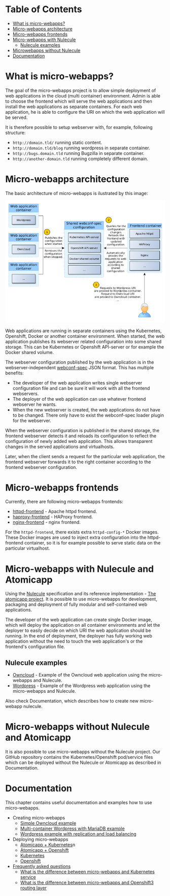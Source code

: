 Table of Contents
=================

  * [What is micro-webapps?](#what-is-micro-webapps)
  * [Micro-webapps architecture](#micro-webapps-architecture)
  * [Micro-webapps frontends](#micro-webapps-frontends)
  * [Micro-webapps with Nulecule](#micro-webapps-with-nulecule)
    * [Nulecule examples](#nulecule-examples)
  * [Microwebapps without Nulecule](#microwebapps-without-nulecule)
  * [Documentation](#documentation)

# What is micro-webapps?
The goal of the micro-webapps project is to allow simple deployment of web applications in the cloud (multi container) environment. Admin is able to choose the frontend which will serve the web applications and then install the web applications as separate containers. For each web application, he is able to configure the URI on which the web application will be served.

It is therefore possible to setup webserver with, for example, following structure:

- `http://domain.tld/` running static content.
- `http://domain.tld/blog` running wordpress in separate container.
- `http://bugs.domain.tld` running Bugzilla in separate container.
- `http://another-domain.tld` running completely different domain.

# Micro-webapps architecture

The basic architecture of micro-webapps is ilustrated by this image:

![Micro-webapps architecture](graphics/architecture.png)

Web applications are running in separate containers using the Kubernetes, Openshift, Docker or another container environment. When started, the web application publishes its webserver related configuration into some shared storage. This can be Kubernetes or Openshift API-server or for example the Docker shared volume.

The webserver configuration published by the web application is in the webserver-independent [webconf-spec](https://github.com/micro-webapps/webconf-spec) JSON format. This has multiple benefits:

- The developer of the web application writes single webserver configuration file and can be sure it will work with all the frontend webservers.
- The deployer of the web application can use whatever frontend webserver he wants.
- When the new webserver is created, the web applications do not have to be changed. There only have to exist the webconf-spec loader plugin for the webserver.

When the webserver configuration is published in the shared storage, the frontend webserver detects it and reloads its configuration to reflect the configuration of newly added web application. This allows transparent changes in the served applications and virtualhosts.

Later, when the client sends a request for the particular web application, the frontend webserver forwards it to the right container according to the frontend webserver configuration.

# Micro-webapps frontends

Currently, there are following micro-webapps frontends:

- [httpd-frontend](https://registry.hub.docker.com/u/microwebapps/httpd-frontend/) - Apache httpd frontend.
- [haproxy-frontend](https://registry.hub.docker.com/u/microwebapps/haproxy-frontend/) - HAProxy frontend.
- [nginx-frontend](https://registry.hub.docker.com/u/microwebapps/nginx-frontend/) - nginx frontend.

For the `httpd-frontend`, there exists extra `httpd-config-*` Docker images. These Docker images are used to inject extra configuration into the httpd-frontend container, so it is for example possible to serve static data on the particular virtualhost.

# Micro-webapps with Nulecule and Atomicapp

Using the [Nulecule](https://github.com/projectatomic/nulecule/) specification and its reference implementation - [The atomicapp project](https://github.com/projectatomic/atomicapp). It is possible to use micro-webapps for development, packaging and deployment of fully modular and self-contained web applications.

The developer of the web application can create single Docker image, which will deploy the application on all container environments and let the deployer to easily decide on which URI the web application should be running. In the end of deployment, the deployer has fully working web application without the need to touch the web application's or the frontend's configuration file.

## Nulecule examples

- [Owncloud](https://github.com/micro-webapps/micro-webapps/tree/master/nulecules/owncloud) - Example of the Owncloud web application using the micro-webapps and Nulecule.
- [Wordpress](https://github.com/micro-webapps/micro-webapps/tree/master/nulecules/wordpress) - Example of the Wordpress web application using the micro-webapps and Nulecule.

Also check Documentation, which describes how to create new micro-webapp nulecule.

# Micro-webapps without Nulecule and Atomicapp

It is also possible to use micro-webapps without the Nulecule project. Our GitHub repository contains the Kubernetes/Openshift pod/service files which can be deployed without the Nulecule or Atomicapp as described in Documentation.

# Documentation

This chapter contains useful documentation and examples how to use micro-webapps.

  * Creating micro-webapps
    * [Simple Owncloud example](docs/create-simple-owncloud-webapp.md)
    * [Multi-container Wordpress with MariaDB example](docs/create-multi-container-wordpress-webapp.md)
    * [Wordpress example with replication and load balancing](docs/create-wordpress-webapp-replication.md)
  * Deploying micro-webapps
    * [Atomicapp + Kubernetes](docs/deploy-owncloud-webapp-atomicapp-kubernetes.md)n
    * [Atomicapp + Openshift](docs/deploy-owncloud-webapp-atomicapp-openshift.md)
    * [Kubernetes](docs/deploy-wordpress-webapp-kubernetes.md)
    * [Openshift](docs/deploy-wordpress-webapp-openshift.md)
  * [Frequently asked questions](docs/faq.md)
    * [What is the difference between micro-webapps and Kubernetes service](docs/faq.md#what-is-the-difference-between-micro-webapps-and-kubernetes-service)
    * [What is the difference between micro-webapps and Openshift3 routing layer](docs/faq.md#what-is-the-difference-between-micro-webapps-and-openshift3-routing-layer)
